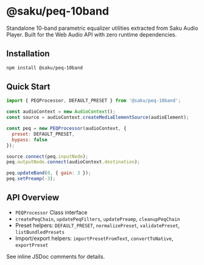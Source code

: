 # @saku/peq-10band

Standalone 10-band parametric equalizer utilities extracted from Saku Audio Player. Built for the Web Audio API with zero runtime dependencies.

## Installation

```bash
npm install @saku/peq-10band
```

## Quick Start

```javascript
import { PEQProcessor, DEFAULT_PRESET } from '@saku/peq-10band';

const audioContext = new AudioContext();
const source = audioContext.createMediaElementSource(audioElement);

const peq = new PEQProcessor(audioContext, {
  preset: DEFAULT_PRESET,
  bypass: false
});

source.connect(peq.inputNode);
peq.outputNode.connect(audioContext.destination);

peq.updateBand(0, { gain: 3 });
peq.setPreamp(-3);
```

## API Overview

- `PEQProcessor` Class interface
- `createPeqChain`, `updatePeqFilters`, `updatePreamp`, `cleanupPeqChain`
- Preset helpers: `DEFAULT_PRESET`, `normalizePreset`, `validatePreset`, `listBundledPresets`
- Import/export helpers: `importPresetFromText`, `convertToNative`, `exportPreset`

See inline JSDoc comments for details.
